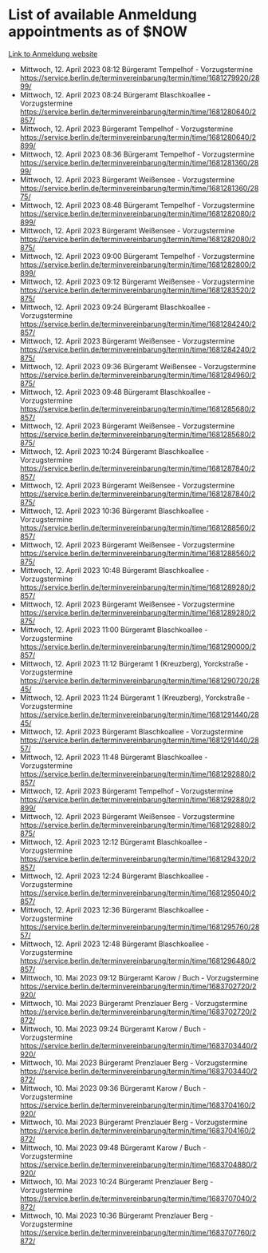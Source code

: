 # List of available Anmeldung appointments as of $NOW
[Link to Anmeldung website](https://service.berlin.de/terminvereinbarung/termin/tag.php?termin=1&anliegen[]=120686&dienstleisterlist=122210,122217,327316,122219,327312,122227,327314,122231,327346,122243,327348,122254,122252,329742,122260,329745,122262,329748,122271,327278,122273,327274,122277,327276,330436,122280,327294,122282,327290,122284,327292,122291,327270,122285,327266,122286,327264,122296,327268,150230,329760,122297,327286,122294,327284,122312,329763,122314,329775,122304,327330,122311,327334,122309,327332,317869,122281,327352,122279,329772,122283,122276,327324,122274,327326,122267,329766,122246,327318,122251,327320,122257,327322,122208,327298,122226,327300&herkunft=http%3A%2F%2Fservice.berlin.de%2Fdienstleistung%2F120686%2F)
- Mittwoch, 12. April 2023 08:12 Bürgeramt Tempelhof - Vorzugstermine https://service.berlin.de/terminvereinbarung/termin/time/1681279920/2899/
- Mittwoch, 12. April 2023 08:24 Bürgeramt Blaschkoallee - Vorzugstermine https://service.berlin.de/terminvereinbarung/termin/time/1681280640/2857/
- Mittwoch, 12. April 2023  Bürgeramt Tempelhof - Vorzugstermine https://service.berlin.de/terminvereinbarung/termin/time/1681280640/2899/
- Mittwoch, 12. April 2023 08:36 Bürgeramt Tempelhof - Vorzugstermine https://service.berlin.de/terminvereinbarung/termin/time/1681281360/2899/
- Mittwoch, 12. April 2023  Bürgeramt Weißensee - Vorzugstermine https://service.berlin.de/terminvereinbarung/termin/time/1681281360/2875/
- Mittwoch, 12. April 2023 08:48 Bürgeramt Tempelhof - Vorzugstermine https://service.berlin.de/terminvereinbarung/termin/time/1681282080/2899/
- Mittwoch, 12. April 2023  Bürgeramt Weißensee - Vorzugstermine https://service.berlin.de/terminvereinbarung/termin/time/1681282080/2875/
- Mittwoch, 12. April 2023 09:00 Bürgeramt Tempelhof - Vorzugstermine https://service.berlin.de/terminvereinbarung/termin/time/1681282800/2899/
- Mittwoch, 12. April 2023 09:12 Bürgeramt Weißensee - Vorzugstermine https://service.berlin.de/terminvereinbarung/termin/time/1681283520/2875/
- Mittwoch, 12. April 2023 09:24 Bürgeramt Blaschkoallee - Vorzugstermine https://service.berlin.de/terminvereinbarung/termin/time/1681284240/2857/
- Mittwoch, 12. April 2023  Bürgeramt Weißensee - Vorzugstermine https://service.berlin.de/terminvereinbarung/termin/time/1681284240/2875/
- Mittwoch, 12. April 2023 09:36 Bürgeramt Weißensee - Vorzugstermine https://service.berlin.de/terminvereinbarung/termin/time/1681284960/2875/
- Mittwoch, 12. April 2023 09:48 Bürgeramt Blaschkoallee - Vorzugstermine https://service.berlin.de/terminvereinbarung/termin/time/1681285680/2857/
- Mittwoch, 12. April 2023  Bürgeramt Weißensee - Vorzugstermine https://service.berlin.de/terminvereinbarung/termin/time/1681285680/2875/
- Mittwoch, 12. April 2023 10:24 Bürgeramt Blaschkoallee - Vorzugstermine https://service.berlin.de/terminvereinbarung/termin/time/1681287840/2857/
- Mittwoch, 12. April 2023  Bürgeramt Weißensee - Vorzugstermine https://service.berlin.de/terminvereinbarung/termin/time/1681287840/2875/
- Mittwoch, 12. April 2023 10:36 Bürgeramt Blaschkoallee - Vorzugstermine https://service.berlin.de/terminvereinbarung/termin/time/1681288560/2857/
- Mittwoch, 12. April 2023  Bürgeramt Weißensee - Vorzugstermine https://service.berlin.de/terminvereinbarung/termin/time/1681288560/2875/
- Mittwoch, 12. April 2023 10:48 Bürgeramt Blaschkoallee - Vorzugstermine https://service.berlin.de/terminvereinbarung/termin/time/1681289280/2857/
- Mittwoch, 12. April 2023  Bürgeramt Weißensee - Vorzugstermine https://service.berlin.de/terminvereinbarung/termin/time/1681289280/2875/
- Mittwoch, 12. April 2023 11:00 Bürgeramt Blaschkoallee - Vorzugstermine https://service.berlin.de/terminvereinbarung/termin/time/1681290000/2857/
- Mittwoch, 12. April 2023 11:12 Bürgeramt 1 (Kreuzberg), Yorckstraße - Vorzugstermine https://service.berlin.de/terminvereinbarung/termin/time/1681290720/2845/
- Mittwoch, 12. April 2023 11:24 Bürgeramt 1 (Kreuzberg), Yorckstraße - Vorzugstermine https://service.berlin.de/terminvereinbarung/termin/time/1681291440/2845/
- Mittwoch, 12. April 2023  Bürgeramt Blaschkoallee - Vorzugstermine https://service.berlin.de/terminvereinbarung/termin/time/1681291440/2857/
- Mittwoch, 12. April 2023 11:48 Bürgeramt Blaschkoallee - Vorzugstermine https://service.berlin.de/terminvereinbarung/termin/time/1681292880/2857/
- Mittwoch, 12. April 2023  Bürgeramt Tempelhof - Vorzugstermine https://service.berlin.de/terminvereinbarung/termin/time/1681292880/2899/
- Mittwoch, 12. April 2023  Bürgeramt Weißensee - Vorzugstermine https://service.berlin.de/terminvereinbarung/termin/time/1681292880/2875/
- Mittwoch, 12. April 2023 12:12 Bürgeramt Blaschkoallee - Vorzugstermine https://service.berlin.de/terminvereinbarung/termin/time/1681294320/2857/
- Mittwoch, 12. April 2023 12:24 Bürgeramt Blaschkoallee - Vorzugstermine https://service.berlin.de/terminvereinbarung/termin/time/1681295040/2857/
- Mittwoch, 12. April 2023 12:36 Bürgeramt Blaschkoallee - Vorzugstermine https://service.berlin.de/terminvereinbarung/termin/time/1681295760/2857/
- Mittwoch, 12. April 2023 12:48 Bürgeramt Blaschkoallee - Vorzugstermine https://service.berlin.de/terminvereinbarung/termin/time/1681296480/2857/
- Mittwoch, 10. Mai 2023 09:12 Bürgeramt Karow / Buch - Vorzugstermine https://service.berlin.de/terminvereinbarung/termin/time/1683702720/2920/
- Mittwoch, 10. Mai 2023  Bürgeramt Prenzlauer Berg - Vorzugstermine https://service.berlin.de/terminvereinbarung/termin/time/1683702720/2872/
- Mittwoch, 10. Mai 2023 09:24 Bürgeramt Karow / Buch - Vorzugstermine https://service.berlin.de/terminvereinbarung/termin/time/1683703440/2920/
- Mittwoch, 10. Mai 2023  Bürgeramt Prenzlauer Berg - Vorzugstermine https://service.berlin.de/terminvereinbarung/termin/time/1683703440/2872/
- Mittwoch, 10. Mai 2023 09:36 Bürgeramt Karow / Buch - Vorzugstermine https://service.berlin.de/terminvereinbarung/termin/time/1683704160/2920/
- Mittwoch, 10. Mai 2023  Bürgeramt Prenzlauer Berg - Vorzugstermine https://service.berlin.de/terminvereinbarung/termin/time/1683704160/2872/
- Mittwoch, 10. Mai 2023 09:48 Bürgeramt Karow / Buch - Vorzugstermine https://service.berlin.de/terminvereinbarung/termin/time/1683704880/2920/
- Mittwoch, 10. Mai 2023 10:24 Bürgeramt Prenzlauer Berg - Vorzugstermine https://service.berlin.de/terminvereinbarung/termin/time/1683707040/2872/
- Mittwoch, 10. Mai 2023 10:36 Bürgeramt Prenzlauer Berg - Vorzugstermine https://service.berlin.de/terminvereinbarung/termin/time/1683707760/2872/
